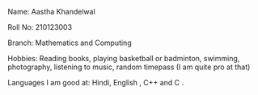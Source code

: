 Name: Aastha Khandelwal

Roll No: 210123003

Branch: Mathematics and Computing

Hobbies: Reading books, playing basketball or badminton, swimming, photography, listening to music, random timepass (I am quite pro at that) 

Languages I am good at: Hindi, English , C++ and C .
